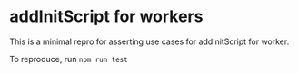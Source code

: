 # addInitScript for workers

This is a minimal repro for asserting use cases for addInitScript for worker.

To reproduce, run `npm run test`